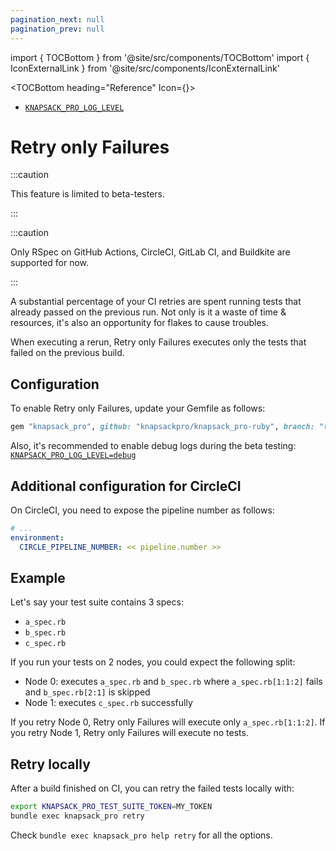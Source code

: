 ```yaml
---
pagination_next: null
pagination_prev: null
---
```


import { TOCBottom } from '@site/src/components/TOCBottom'
import { IconExternalLink } from '@site/src/components/IconExternalLink'

<TOCBottom heading="Reference" Icon={<IconExternalLink />}>

- [`KNAPSACK_PRO_LOG_LEVEL`](reference.md#knapsack_pro_log_level)

</TOCBottom>

# Retry only Failures

:::caution

This feature is limited to beta-testers.

:::

:::caution

Only RSpec on GitHub Actions, CircleCI, GitLab CI, and Buildkite are supported for now.

:::

A substantial percentage of your CI retries are spent running tests that already passed on the previous run. Not only is it a waste of time & resources, it's also an opportunity for flakes to cause troubles.

When executing a rerun, Retry only Failures executes only the tests that failed on the previous build.

## Configuration

To enable Retry only Failures, update your Gemfile as follows:

```ruby
gem "knapsack_pro", github: "knapsackpro/knapsack_pro-ruby", branch: "rof"
```

Also, it's recommended to enable debug logs during the beta testing: [`KNAPSACK_PRO_LOG_LEVEL=debug`](reference.md#knapsack_pro_log_level)

## Additional configuration for CircleCI

On CircleCI, you need to expose the pipeline number as follows:

```yml
# ...
environment:
  CIRCLE_PIPELINE_NUMBER: << pipeline.number >>
```

## Example

Let's say your test suite contains 3 specs:
- `a_spec.rb`
- `b_spec.rb`
- `c_spec.rb`

If you run your tests on 2 nodes, you could expect the following split:
- Node 0: executes `a_spec.rb` and `b_spec.rb` where `a_spec.rb[1:1:2]` fails and `b_spec.rb[2:1]` is skipped
- Node 1: executes `c_spec.rb` successfully

If you retry Node 0, Retry only Failures will execute only `a_spec.rb[1:1:2]`. If you retry Node 1, Retry only Failures will execute no tests.

## Retry locally

After a build finished on CI, you can retry the failed tests locally with:

```bash
export KNAPSACK_PRO_TEST_SUITE_TOKEN=MY_TOKEN
bundle exec knapsack_pro retry
```

Check `bundle exec knapsack_pro help retry` for all the options.
